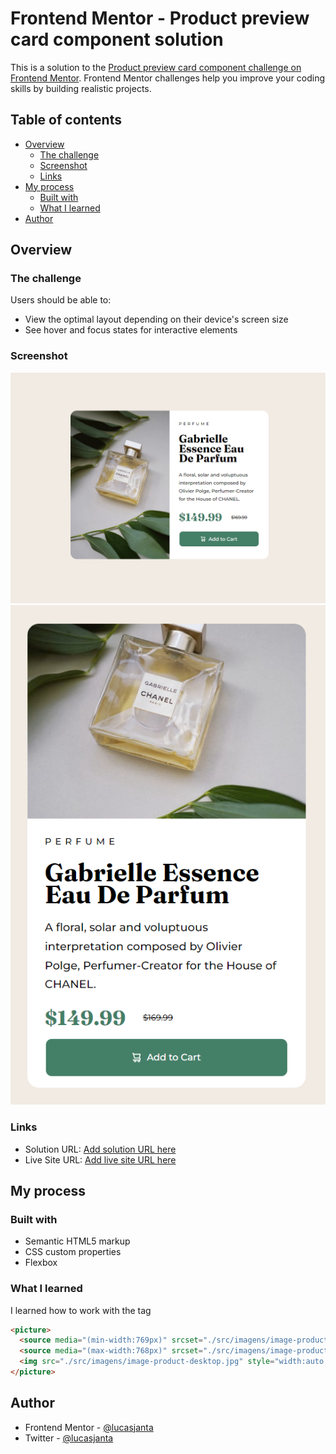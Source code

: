 # Frontend Mentor - Product preview card component solution

This is a solution to the [Product preview card component challenge on Frontend Mentor](https://www.frontendmentor.io/challenges/product-preview-card-component-GO7UmttRfa). Frontend Mentor challenges help you improve your coding skills by building realistic projects. 

## Table of contents

- [Overview](#overview)
  - [The challenge](#the-challenge)
  - [Screenshot](#screenshot)
  - [Links](#links)
- [My process](#my-process)
  - [Built with](#built-with)
  - [What I learned](#what-i-learned)
- [Author](#author)

## Overview

### The challenge

Users should be able to:

- View the optimal layout depending on their device's screen size
- See hover and focus states for interactive elements

### Screenshot

![Desktop](./src/imagens/screenshot-desktop.png)
![Mobile](./src/imagens/screenshot-mobile.png)

### Links

- Solution URL: [Add solution URL here](https://your-solution-url.com)
- Live Site URL: [Add live site URL here](https://your-live-site-url.com)

## My process

### Built with

- Semantic HTML5 markup
- CSS custom properties
- Flexbox


### What I learned

I learned how to work with the tag <picture>

```html
<picture>
  <source media="(min-width:769px)" srcset="./src/imagens/image-product-desktop.jpg">
  <source media="(max-width:768px)" srcset="./src/imagens/image-product-mobile.jpg">
  <img src="./src/imagens/image-product-desktop.jpg" style="width:auto;height:100%;">
</picture>
```

## Author

- Frontend Mentor - [@lucasjanta](https://www.frontendmentor.io/profile/lucasjanta)
- Twitter - [@lucasjanta](https://www.twitter.com/lucasjanta)